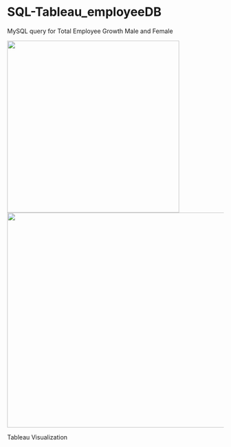 # SQL-Tableau_employeeDB

MySQL query for Total Employee Growth Male and Female 

<img src="https://user-images.githubusercontent.com/86543368/207209763-b5c2a4f3-7796-4e6b-a135-d26280f9bb00.png" width="400" length="200"> <img src="https://user-images.githubusercontent.com/86543368/207209959-a19309ae-45d0-4a65-b309-1da4420574a9.png" width="600" height="500">

Tableau Visualization 


